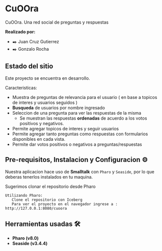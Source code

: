 # CuOOra
CuOOra. Una red social de preguntas y respuestas

**Realizado por:**

- :black_nib: Juan Cruz Gutierrez
- :black_nib: Gonzalo Rocha
## Estado del sitio

Este proyecto se encuentra en desarrollo.

Caracteristicas:

  - Muestra de preguntas de relevancia para el usuario ( en base a topicos de interes y usuarios seguidos )
  - **Busqueda** de usuarios por nombre ingresado 
  - Seleccion de una pregunta para ver las respuestas de la misma
      - Se muestran las respuestas **ordenadas** de acuerdo a los votos positivos y negativos. 
  - Permite agregar topicos de interes y seguir usuarios 
  - Permite agregar tanto preguntas como respuestas con formularios disponibles en cada vista.
  - Permite dar votos positivos o negativos a preguntas/respuestas

## Pre-requisitos, Instalacion y Configuracion :gear:

Nuestra aplicacion hace uso de **Smalltalk** con `Pharo` y `Seaside`, por lo que deberas tenerlos instalados en tu maquina.

Sugerimos clonar el repositorio desde Pharo
 ```
 Utilizando Pharo:
    Clone el repositorio con Iceberg
    Para ver el proyecto en el navegador ingrese a : http://127.0.0.1:8080/cuoora
 ```

## Herramientas usadas :hammer_and_wrench:

  - **Pharo (v8.0)**
  - **Seaside (v3.4.4)**
  
